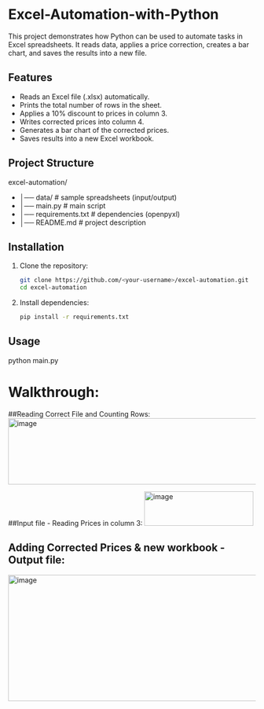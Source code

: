 # Excel-Automation-with-Python
This project demonstrates how Python can be used to automate tasks in Excel spreadsheets.
It reads data, applies a price correction, creates a bar chart, and saves the results into a new file.

## Features
- Reads an Excel file (.xlsx) automatically.
- Prints the total number of rows in the sheet.
- Applies a 10% discount to prices in column 3.
- Writes corrected prices into column 4.
- Generates a bar chart of the corrected prices.
- Saves results into a new Excel workbook.

## Project Structure  
excel-automation/
- │── data/ # sample spreadsheets (input/output)
- │── main.py # main script
- │── requirements.txt # dependencies (openpyxl)
- │── README.md # project description

## Installation  
1. Clone the repository:  
   ```bash
   git clone https://github.com/<your-username>/excel-automation.git
   cd excel-automation
2. Install dependencies:
   ```bash
   pip install -r requirements.txt 

## Usage
  python main.py

# Walkthrough:

##Reading Correct File and Counting Rows:
<img width="580" height="135" alt="image" src="https://github.com/user-attachments/assets/94289f02-152e-4fd3-a0ea-06f6b5c84820" />

##Input file - Reading Prices in column 3:
<img width="222" height="70" alt="image" src="https://github.com/user-attachments/assets/2fab484d-e889-4cd4-b58d-e6d693a9c95c" />

## Adding Corrected Prices & new workbook - Output file:
<img width="717" height="257" alt="image" src="https://github.com/user-attachments/assets/60b976fb-4df2-4f77-818e-0e00d9edb7dd" />


